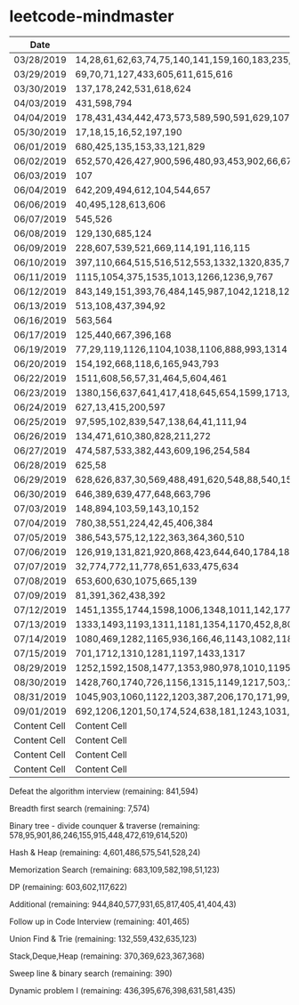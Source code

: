 # leetcode-mindmaster

| Date  | Lintcode |
| ---------- | ------------- |
| 03/28/2019 | 14,28,61,62,63,74,75,140,141,159,160,183,235,414,428,437,447,458,457,459,460,585,617,586,120 |
| 03/29/2019 | 69,70,71,127,433,605,611,615,616 |
| 03/30/2019 | 137,178,242,531,618,624 |
| 04/03/2019 | 431,598,794 |
| 04/04/2019 | 178,431,434,442,473,573,589,590,591,629,1070 |
| 05/30/2019 | 17,18,15,16,52,197,190 |
| 06/01/2019 | 680,425,135,153,33,121,829 |
| 06/02/2019 | 652,570,426,427,900,596,480,93,453,902,66,67,68 |
| 06/03/2019 | 107 |
| 06/04/2019 | 642,209,494,612,104,544,657 |
| 06/06/2019 | 40,495,128,613,606 |
| 06/07/2019 | 545,526 |
| 06/08/2019 | 129,130,685,124 |
| 06/09/2019 | 228,607,539,521,669,114,191,116,115 |
| 06/10/2019 | 397,110,664,515,516,512,553,1332,1320,835,765,1225 |
| 06/11/2019 | 1115,1054,375,1535,1013,1266,1236,9,767 |
| 06/12/2019 | 843,149,151,393,76,484,145,987,1042,1218,1204 |
| 06/13/2019 | 513,108,437,394,92 |
| 06/16/2019 | 563,564 |
| 06/17/2019 | 125,440,667,396,168 |
| 06/19/2019 | 77,29,119,1126,1104,1038,1106,888,993,1314 |
| 06/20/2019 | 154,192,668,118,6,165,943,793 |
| 06/22/2019 | 1511,608,56,57,31,464,5,604,461 |
| 06/23/2019 | 1380,156,637,641,417,418,645,654,1599,1713,1701,1301,1743,1471,952,1509,1745,764 |
| 06/24/2019 | 627,13,415,200,597 |
| 06/25/2019 | 97,595,102,839,547,138,64,41,111,94 |
| 06/26/2019 | 134,471,610,380,828,211,272 |
| 06/27/2019 | 474,587,533,382,443,609,196,254,584 |
| 06/28/2019 | 625,58 |
| 06/29/2019 | 628,626,837,30,569,488,491,620,548,88,540,158*,647 |
| 06/30/2019 | 646,389,639,477,648,663,796 |
| 07/03/2019 | 148,894,103,59,143,10,152 |
| 07/04/2019 | 780,38,551,224,42,45,406,384 |
| 07/05/2019 | 386,543,575,12,122,363,364,360,510 |
| 07/06/2019 | 126,919,131,821,920,868,423,644,640,1784,184,661,448,662,649,650,582 |
| 07/07/2019 | 32,774,772,11,778,651,633,475,634 |
| 07/08/2019 | 653,600,630,1075,665,139 |
| 07/09/2019 | 81,391,362,438,392 |
| 07/12/2019 | 1451,1355,1744,1598,1006,1348,1011,142,177,1360,175,768 |
| 07/13/2019 | 1333,1493,1193,1311,1181,1354,1170,452,8,80,408,53,684,55,96,172,100,479,988,35 |
| 07/14/2019 | 1080,469,1282,1165,936,166,46,1143,1082,1188,1017,1230,769,85,1209,1005,1163,1369,1078,1283,872,1112,856,1137,1094,1172,157,1254,372,82,1334,766,1746,914,1056 |
| 07/15/2019 | 701,1712,1310,1281,1197,1433,1317 |
| 08/29/2019 | 1252,1592,1508,1477,1353,980,978,1010,1195,1357,986,1325,1371,1238,1205,1020,1184 |
| 08/30/2019 | 1428,760,1740,726,1156,1315,1149,1217,503,1352,1207,499,1304,411,504,161,436,974,187,677 |
| 08/31/2019 | 1045,903,1060,1122,1203,387,206,170,171,99,245,511,1303 |
| 09/01/2019 | 692,1206,1201,50,174,524,638,181,1243,1031,1300,846,1102,1068,1285,1178,1807 |
| Content Cell | Content Cell |
| Content Cell | Content Cell |
| Content Cell | Content Cell |
| Content Cell | Content Cell |


Defeat the algorithm interview (remaining: 841,594)

Breadth first search (remaining: 7,574)

Binary tree - divide counquer & traverse (remaining: 578,95,901,86,246,155,915,448,472,619,614,520)

Hash & Heap (remaining: 4,601,486,575,541,528,24)

Memorization Search (remaining: 683,109,582,198,51,123)

DP (remaining: 603,602,117,622)

Additional (remaining: 944,840,577,931,65,817,405,41,404,43)

Follow up in Code Interview (remaining: 401,465)

Union Find & Trie (remaining: 132,559,432,635,123)

Stack,Deque,Heap (remaining: 370,369,623,367,368)

Sweep line & binary search (remaining: 390)

Dynamic problem I (remaining: 436,395,676,398,631,581,435)



